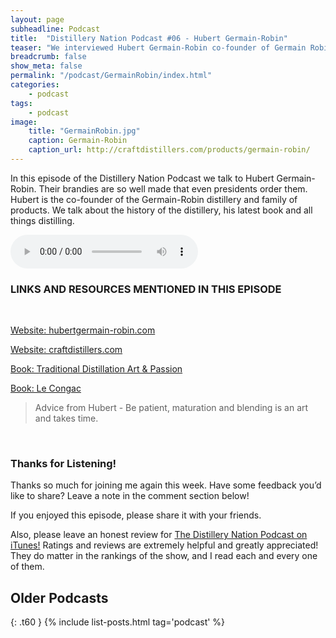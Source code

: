 ```yaml
---
layout: page
subheadline: Podcast
title:  "Distillery Nation Podcast #06 - Hubert Germain-Robin"
teaser: "We interviewed Hubert Germain-Robin co-founder of Germain Robin"
breadcrumb: false
show_meta: false
permalink: "/podcast/GermainRobin/index.html"
categories:
    - podcast
tags:
    - podcast
image:
    title: "GermainRobin.jpg"
    caption: Germain-Robin
    caption_url: http://craftdistillers.com/products/germain-robin/
---
```

In this episode of the Distillery Nation Podcast we talk to Hubert Germain-Robin. Their brandies are so well made that even presidents order them. Hubert is the co-founder of the Germain-Robin distillery and family of products. We talk about the history of the distillery, his latest book and all things distilling.

<audio controls>
  <source src="http://mastrogiannisdistillery.com/distillerynation/2015/006-DNP-GermainRobin.mp3" controls="true" type="audio/mpeg">
Your browser does not support the audio element.
</audio>

<h3>LINKS AND RESOURCES MENTIONED IN THIS EPISODE</h3>
<br>

[Website: hubertgermain-robin.com][1]

[Website: craftdistillers.com][2]

[Book: Traditional Distillation Art & Passion][3]

[Book: Le Congac][4]

<blockquote>Advice from Hubert - Be patient, maturation and blending is an art and takes time.</blockquote>

 [1]: http://www.hubertgermain-robin.com/
 [2]: http://craftdistillers.com/products/germain-robin/
 [3]: http://www.amazon.com/gp/product/0983638934/ref=as_li_qf_sp_asin_il_tl?ie=UTF8&camp=1789&creative=9325&creativeASIN=0983638934&linkCode=as2&tag=distille-20&linkId=I6DCC44QX6SXKAOF
 [4]: http://www.amazon.com/gp/product/2082008959/ref=as_li_qf_sp_asin_il_tl?ie=UTF8&camp=1789&creative=9325&creativeASIN=2082008959&linkCode=as2&tag=distille-20&linkId=CFPGSREX2ZK3IKQA
 

<br>

<h3>Thanks for Listening!</h3>

Thanks so much for joining me again this week. Have some feedback you’d like to share? Leave a note in the comment section below!

If you enjoyed this episode, please share it with your friends.

Also, please leave an honest review for [The Distillery Nation Podcast on iTunes!][5] Ratings and reviews are extremely helpful and greatly appreciated! They do matter in the rankings of the show, and I read each and every one of them.


[5]: https://itunes.apple.com/us/podcast/distillery-nation-podcast/id1040367741


## Older Podcasts
{: .t60 }
{% include list-posts.html tag='podcast' %}